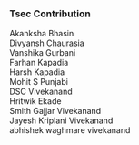 ### Tsec Contribution 
Akanksha Bhasin<br>
Divyansh Chaurasia<br>
Vanshika Gurbani<br/>
Farhan Kapadia<br/>
Harsh Kapadia <br/>
Mohit S Punjabi <br/>
DSC Vivekanand <br/>
Hritwik Ekade</br>
Smith Gajjar Vivekanand</br>
Jayesh Kriplani Vivekanand</br>
abhishek waghmare vivekanand </br>
